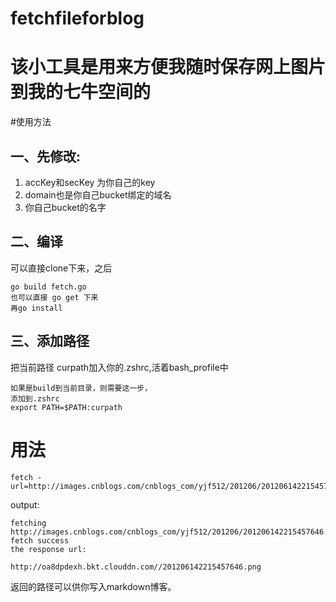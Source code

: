 # fetchfileforblog
该小工具是用来方便我随时保存网上图片到我的七牛空间的
============
#使用方法
## 一、先修改:
1. accKey和secKey 为你自己的key
2. domain也是你自己bucket绑定的域名
3. 你自己bucket的名字

## 二、编译
可以直接clone下来，之后
```
go build fetch.go
也可以直接 go get 下来
再go install
```

## 三、添加路径
把当前路径 curpath加入你的.zshrc,活着bash_profile中
```
如果是build到当前目录，则需要这一步，
添加到.zshrc
export PATH=$PATH:curpath
```

# 用法
```
fetch -url=http://images.cnblogs.com/cnblogs_com/yjf512/201206/201206142215457646.png
```

output:

```
fetching http://images.cnblogs.com/cnblogs_com/yjf512/201206/201206142215457646.png
fetch success
the response url:

http://oa8dpdexh.bkt.clouddn.com//201206142215457646.png

```

返回的路径可以供你写入markdown博客。

